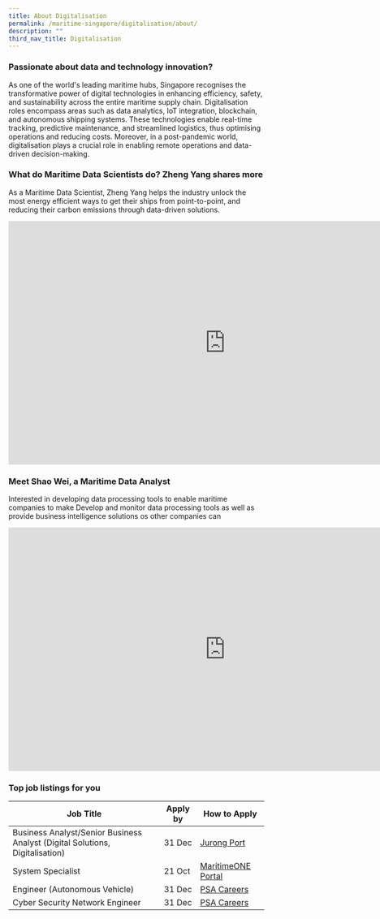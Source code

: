 ```yaml
---
title: About Digitalisation
permalink: /maritime-singapore/digitalisation/about/
description: ""
third_nav_title: Digitalisation
---
```

### Passionate about data and technology innovation? 
As one of the world's leading maritime hubs, Singapore recognises the transformative power of digital technologies in enhancing efficiency, safety, and sustainability across the entire maritime supply chain. Digitalisation roles encompass areas such as data analytics, IoT integration, blockchain, and autonomous shipping systems. These technologies enable real-time tracking, predictive maintenance, and streamlined logistics, thus optimising operations and reducing costs. Moreover, in a post-pandemic world, digitalisation plays a crucial role in enabling remote operations and data-driven decision-making. 

### What do Maritime Data Scientists do? Zheng Yang shares more
As a Maritime Data Scientist, Zheng Yang helps the industry unlock the most energy efficient ways to get their ships from point-to-point, and reducing their carbon emissions through data-driven solutions. 
<iframe allowfullscreen="" allow="accelerometer; autoplay; clipboard-write; encrypted-media; gyroscope; picture-in-picture; web-share" frameborder="0" title="YouTube video player" src="https://www.youtube.com/embed/8wTYE-d1NYc?si=5YxxuhAlzi9UgfB1" height="480" width="854"></iframe>

### Meet Shao Wei, a Maritime Data Analyst
Interested in developing data processing tools to enable maritime companies to make  Develop and monitor data processing tools as well as provide business intelligence solutions os other companies can 
<iframe allowfullscreen="" allow="accelerometer; autoplay; clipboard-write; encrypted-media; gyroscope; picture-in-picture; web-share" frameborder="0" title="YouTube video player" src="https://www.youtube.com/embed/2e9oMzZHff4?si=hIfrEFNkzvqyzkxE" height="480" width="854"></iframe>

### Top job listings for you

| Job Title | Apply by | How to Apply |
| -------- | -------- | -------- |
| Business Analyst/Senior Business Analyst (Digital Solutions, Digitalisation) | 31 Dec | [Jurong Port](https://ephv.fa.ap2.oraclecloud.com/hcmUI/CandidateExperience/en/sites/CX_1/job/48/?utm_medium=jobshare) |
| System Specialist | 21 Oct |[MaritimeONE Portal](https://www.maritimeone.sg/job-detail/SX3O3GSKHPYJX6LGAAO1) |
| Engineer (Autonomous Vehicle) | 31 Dec | [PSA Careers](https://psacareers.singaporepsa.com/en/job/493427/engineer-autonomous-vehicle) |
| Cyber Security Network Engineer | 31 Dec |[PSA Careers](https://psacareers.singaporepsa.com/en/job/493388/cyber-security-network-engineer) |